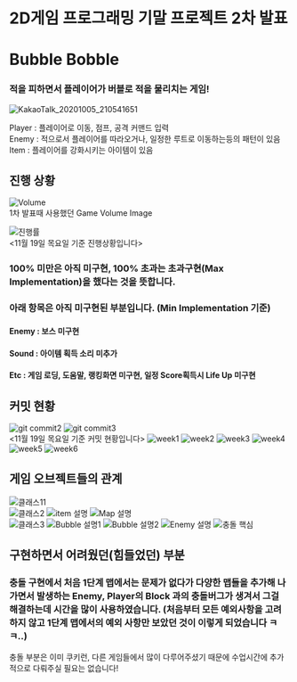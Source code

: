 2D게임 프로그래밍 기말 프로젝트 2차 발표
=============

##
# Bubble Bobble
### 적을 피하면서 플레이어가 버블로 적을 물리치는 게임!  

![KakaoTalk_20201005_210541651](https://user-images.githubusercontent.com/34498116/95080699-731ea400-0753-11eb-862c-1431f229779d.jpg)

Player : 플레이어로 이동, 점프, 공격 커맨드 입력            
Enemy : 적으로서 플레이어를 따라오거나, 일정한 루트로 이동하는등의 패턴이 있음         
Item : 플레이어를 강화시키는 아이템이 있음          

##
## 진행 상황
![Volume](https://user-images.githubusercontent.com/34498116/95439182-3a204280-0992-11eb-9bf7-cb4b91e3952a.PNG)     
1차 발표때 사용했던 Game Volume Image     

![진행률](https://user-images.githubusercontent.com/34498116/99682237-5b606c80-2ac2-11eb-9633-8b8314d1fb1b.png)        
<11월 19일 목요일 기준 진행상황입니다>
### 100% 미만은 아직 미구현, 100% 초과는 초과구현(Max Implementation)을 했다는 것을 뜻합니다.       
### 아래 항목은 아직 미구현된 부분입니다. (Min Implementation 기준)
#### Enemy : 보스 미구현       
#### Sound : 아이템 획득 소리 미추가
#### Etc : 게임 로딩, 도움말, 랭킹화면 미구현, 일정 Score획득시 Life Up 미구현      

##
## 커밋 현황          
![git commit2](https://user-images.githubusercontent.com/34498116/99682248-5ef3f380-2ac2-11eb-879b-e215e8051b5c.PNG)
![git commit3](https://user-images.githubusercontent.com/34498116/99682240-5bf90300-2ac2-11eb-8048-1e13d3c06f97.PNG)            
<11월 19일 목요일 기준 커밋 현황입니다>
![week1](https://user-images.githubusercontent.com/34498116/99681933-0c1a3c00-2ac2-11eb-9764-dcf892b494cc.PNG)
![week2](https://user-images.githubusercontent.com/34498116/99681935-0c1a3c00-2ac2-11eb-8308-ba56ae906d74.PNG)
![week3](https://user-images.githubusercontent.com/34498116/99681936-0cb2d280-2ac2-11eb-9ad5-963b6c1b30e1.PNG)
![week4](https://user-images.githubusercontent.com/34498116/99681937-0d4b6900-2ac2-11eb-92ac-8e244121c548.PNG)
![week5](https://user-images.githubusercontent.com/34498116/99681939-0d4b6900-2ac2-11eb-8547-435c4fe4075c.PNG)
![week6](https://user-images.githubusercontent.com/34498116/99681940-0d4b6900-2ac2-11eb-9d50-cad7bccc069a.PNG)            

##
## 게임 오브젝트들의 관계
![클래스11](https://user-images.githubusercontent.com/34498116/99870392-f1f17280-2c15-11eb-870d-6268b5baf8bb.png)        
![클래스2](https://user-images.githubusercontent.com/34498116/99870547-316c8e80-2c17-11eb-96fd-ffcd917f352e.png)
![item 설명](https://user-images.githubusercontent.com/34498116/99870550-35001580-2c17-11eb-9cd8-441a6ed628bd.png)
![Map 설명](https://user-images.githubusercontent.com/34498116/99870551-36314280-2c17-11eb-85eb-b1d9edeb824d.png)        
![클래스3](https://user-images.githubusercontent.com/34498116/99870557-5234e400-2c17-11eb-8558-61a785c1342b.png)
![Bubble 설명1](https://user-images.githubusercontent.com/34498116/99870852-87dacc80-2c19-11eb-8a37-3e329bf51bf8.png)
![Bubble 설명2](https://user-images.githubusercontent.com/34498116/99870853-88736300-2c19-11eb-9010-20be0446d951.png)
![Enemy 설명](https://user-images.githubusercontent.com/34498116/99870854-890bf980-2c19-11eb-9d01-c4412b56a1f0.png)
![충돌 핵심](https://user-images.githubusercontent.com/34498116/99870855-890bf980-2c19-11eb-961c-dbf69316f55a.png)              

##
## 구현하면서 어려웠던(힘들었던) 부분
### 충돌 구현에서 처음 1단계 맵에서는 문제가 없다가 다양한 맵들을 추가해 나가면서 발생하는 Enemy, Player의 Block 과의 충돌버그가 생겨서 그걸 해결하는데 시간을 많이 사용하였습니다. (처음부터 모든 예외사항을 고려하지 않고 1단계 맵에서의 예외 사항만 보았던 것이 이렇게 되었습니다 ㅋㅋ..) 
충돌 부분은 이미 쿠키런, 다른 게임들에서 많이 다루어주셨기 때문에 수업시간에 추가적으로 다뤄주실 필요는 없습니다!
